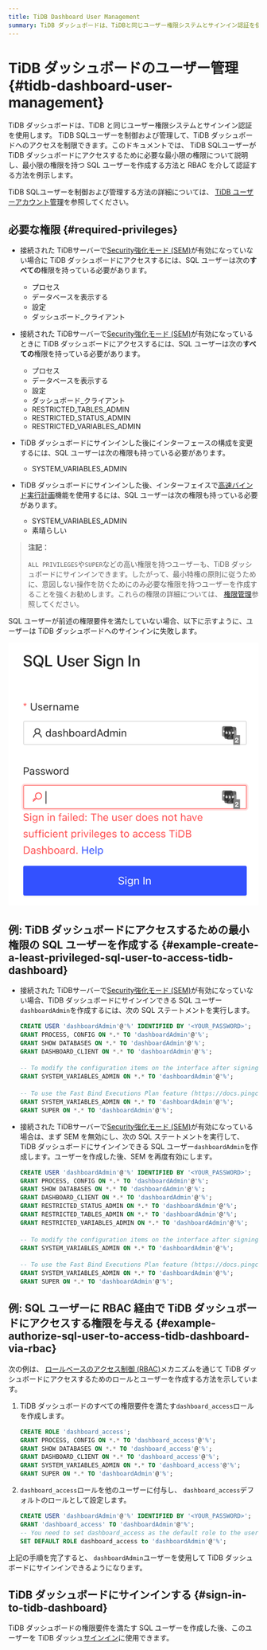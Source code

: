```yaml
---
title: TiDB Dashboard User Management
summary: TiDB ダッシュボードは、TiDBと同じユーザー権限システムとサインイン認証を使用します。TiDB SQLユーザーを制御および管理して、TiDB ダッシュボードへのアクセスを制限できます。必要な権限には、プロセス、データベース表示、設定、ダッシュボード_クライアントなどが含まれます。最小限の権限を持つSQLユーザーを作成する方法やRBACを介して認証する方法も説明されています。TiDB ダッシュボードにサインインするための手順も示されています。
---
```


# TiDB ダッシュボードのユーザー管理 {#tidb-dashboard-user-management}

TiDB ダッシュボードは、TiDB と同じユーザー権限システムとサインイン認証を使用します。 TiDB SQLユーザーを制御および管理して、TiDB ダッシュボードへのアクセスを制限できます。このドキュメントでは、 TiDB SQLユーザーが TiDB ダッシュボードにアクセスするために必要な最小限の権限について説明し、最小限の権限を持つ SQL ユーザーを作成する方法と RBAC を介して認証する方法を例示します。

TiDB SQLユーザーを制御および管理する方法の詳細については、 [TiDB ユーザーアカウント管理](/user-account-management.md)を参照してください。

## 必要な権限 {#required-privileges}

-   接続された TiDBサーバーで[Security強化モード (SEM)](/system-variables.md#tidb_enable_enhanced_security)が有効になっていない場合に TiDB ダッシュボードにアクセスするには、SQL ユーザーは次の**すべての**権限を持っている必要があります。

    -   プロセス
    -   データベースを表示する
    -   設定
    -   ダッシュボード_クライアント

-   接続された TiDBサーバーで[Security強化モード (SEM)](/system-variables.md#tidb_enable_enhanced_security)が有効になっているときに TiDB ダッシュボードにアクセスするには、SQL ユーザーは次の**すべての**権限を持っている必要があります。

    -   プロセス
    -   データベースを表示する
    -   設定
    -   ダッシュボード_クライアント
    -   RESTRICTED_TABLES_ADMIN
    -   RESTRICTED_STATUS_ADMIN
    -   RESTRICTED_VARIABLES_ADMIN

-   TiDB ダッシュボードにサインインした後にインターフェースの構成を変更するには、SQL ユーザーは次の権限も持っている必要があります。

    -   SYSTEM_VARIABLES_ADMIN

-   TiDB ダッシュボードにサインインした後、インターフェイスで[高速バインド実行計画](/dashboard/dashboard-statement-details.md#fast-plan-binding)機能を使用するには、SQL ユーザーは次の権限も持っている必要があります。

    -   SYSTEM_VARIABLES_ADMIN
    -   素晴らしい

> **注記：**
>
> `ALL PRIVILEGES`や`SUPER`などの高い権限を持つユーザーも、TiDB ダッシュボードにサインインできます。したがって、最小特権の原則に従うために、意図しない操作を防ぐためにのみ必要な権限を持つユーザーを作成することを強くお勧めします。これらの権限の詳細については、 [権限管理](/privilege-management.md)参照してください。

SQL ユーザーが前述の権限要件を満たしていない場合、以下に示すように、ユーザーは TiDB ダッシュボードへのサインインに失敗します。

![insufficient-privileges](/media/dashboard/dashboard-user-insufficient-privileges.png)

## 例: TiDB ダッシュボードにアクセスするための最小権限の SQL ユーザーを作成する {#example-create-a-least-privileged-sql-user-to-access-tidb-dashboard}

-   接続された TiDBサーバーで[Security強化モード (SEM)](/system-variables.md#tidb_enable_enhanced_security)が有効になっていない場合、TiDB ダッシュボードにサインインできる SQL ユーザー`dashboardAdmin`を作成するには、次の SQL ステートメントを実行します。

    ```sql
    CREATE USER 'dashboardAdmin'@'%' IDENTIFIED BY '<YOUR_PASSWORD>';
    GRANT PROCESS, CONFIG ON *.* TO 'dashboardAdmin'@'%';
    GRANT SHOW DATABASES ON *.* TO 'dashboardAdmin'@'%';
    GRANT DASHBOARD_CLIENT ON *.* TO 'dashboardAdmin'@'%';

    -- To modify the configuration items on the interface after signing in to TiDB Dashboard, the user-defined SQL user must be granted with the following privilege.
    GRANT SYSTEM_VARIABLES_ADMIN ON *.* TO 'dashboardAdmin'@'%';

    -- To use the Fast Bind Executions Plan feature (https://docs.pingcap.com/tidb/v7.5/dashboard-statement-details#fast-plan-binding) on the interface after signing in to TiDB Dashboard, the user-defined SQL user must be granted with the following privileges.
    GRANT SYSTEM_VARIABLES_ADMIN ON *.* TO 'dashboardAdmin'@'%';
    GRANT SUPER ON *.* TO 'dashboardAdmin'@'%';
    ```

-   接続された TiDBサーバーで[Security強化モード (SEM)](/system-variables.md#tidb_enable_enhanced_security)が有効になっている場合は、まず SEM を無効にし、次の SQL ステートメントを実行して、TiDB ダッシュボードにサインインできる SQL ユーザー`dashboardAdmin`を作成します。ユーザーを作成した後、SEM を再度有効にします。

    ```sql
    CREATE USER 'dashboardAdmin'@'%' IDENTIFIED BY '<YOUR_PASSWORD>';
    GRANT PROCESS, CONFIG ON *.* TO 'dashboardAdmin'@'%';
    GRANT SHOW DATABASES ON *.* TO 'dashboardAdmin'@'%';
    GRANT DASHBOARD_CLIENT ON *.* TO 'dashboardAdmin'@'%';
    GRANT RESTRICTED_STATUS_ADMIN ON *.* TO 'dashboardAdmin'@'%';
    GRANT RESTRICTED_TABLES_ADMIN ON *.* TO 'dashboardAdmin'@'%';
    GRANT RESTRICTED_VARIABLES_ADMIN ON *.* TO 'dashboardAdmin'@'%';

    -- To modify the configuration items on the interface after signing in to TiDB Dashboard, the user-defined SQL user must be granted with the following privilege.
    GRANT SYSTEM_VARIABLES_ADMIN ON *.* TO 'dashboardAdmin'@'%';

    -- To use the Fast Bind Executions Plan feature (https://docs.pingcap.com/tidb/v7.5/dashboard-statement-details#fast-plan-binding) on the interface after signing in to TiDB Dashboard, the user-defined SQL user must be granted with the following privileges.
    GRANT SYSTEM_VARIABLES_ADMIN ON *.* TO 'dashboardAdmin'@'%';
    GRANT SUPER ON *.* TO 'dashboardAdmin'@'%';
    ```

## 例: SQL ユーザーに RBAC 経由で TiDB ダッシュボードにアクセスする権限を与える {#example-authorize-sql-user-to-access-tidb-dashboard-via-rbac}

次の例は、 [ロールベースのアクセス制御 (RBAC)](/role-based-access-control.md)メカニズムを通じて TiDB ダッシュボードにアクセスするためのロールとユーザーを作成する方法を示しています。

1.  TiDB ダッシュボードのすべての権限要件を満たす`dashboard_access`ロールを作成します。

    ```sql
    CREATE ROLE 'dashboard_access';
    GRANT PROCESS, CONFIG ON *.* TO 'dashboard_access'@'%';
    GRANT SHOW DATABASES ON *.* TO 'dashboard_access'@'%';
    GRANT DASHBOARD_CLIENT ON *.* TO 'dashboard_access'@'%';
    GRANT SYSTEM_VARIABLES_ADMIN ON *.* TO 'dashboard_access'@'%';
    GRANT SUPER ON *.* TO 'dashboardAdmin'@'%';
    ```

2.  `dashboard_access`ロールを他のユーザーに付与し、 `dashboard_access`デフォルトのロールとして設定します。

    ```sql
    CREATE USER 'dashboardAdmin'@'%' IDENTIFIED BY '<YOUR_PASSWORD>';
    GRANT 'dashboard_access' TO 'dashboardAdmin'@'%';
    -- You need to set dashboard_access as the default role to the user
    SET DEFAULT ROLE dashboard_access to 'dashboardAdmin'@'%';
    ```

上記の手順を完了すると、 `dashboardAdmin`ユーザーを使用して TiDB ダッシュボードにサインインできるようになります。

## TiDB ダッシュボードにサインインする {#sign-in-to-tidb-dashboard}

TiDB ダッシュボードの権限要件を満たす SQL ユーザーを作成した後、このユーザーを TiDB ダッシュ[サインイン](/dashboard/dashboard-access.md#sign-in)に使用できます。
